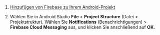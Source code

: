 1. [Hinzufügen von Firebase zu Ihrem Android-Projekt](https://firebase.google.com/docs/android/setup)

2. Wählen Sie in Android Studio **File** > **Project Structure** (Datei > Projektstruktur). Wählen Sie **Notifications** (Benachrichtigungen) > **Firebase Cloud Messaging** aus, und klicken Sie anschließend auf **OK**.
